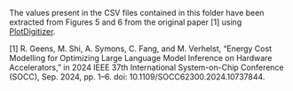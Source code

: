 The values present in the CSV files contained in this folder have been extracted from Figures 5 and 6 from the original paper [1] using [PlotDigitizer](https://plotdigitizer.com/app).

[1] R. Geens, M. Shi, A. Symons, C. Fang, and M. Verhelst, “Energy Cost Modelling for Optimizing Large Language Model Inference on Hardware Accelerators,” in 2024 IEEE 37th International System-on-Chip Conference (SOCC), Sep. 2024, pp. 1–6. doi: 10.1109/SOCC62300.2024.10737844.

